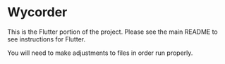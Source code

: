 # Wycorder
This is the Flutter portion of the project. Please see the main README to see instructions for Flutter.

You will need to make adjustments to files in order run properly.


